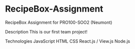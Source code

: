# RecipeBox-Assignment
RecipeBox Assignment for PRO100-SOO2 (Neumont)

Description
This is our first team project!

Technologies
JavaScript
HTML
CSS
React.js / View.js
Node.js